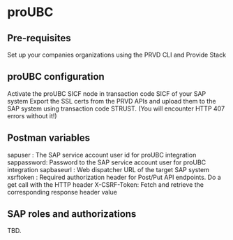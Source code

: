 # proUBC

## Pre-requisites
Set up your companies organizations using the PRVD CLI and Provide Stack

## proUBC configuration
Activate the proUBC SICF node in transaction code SICF of your SAP system
Export the SSL certs from the PRVD APIs and upload them to the SAP system using transaction code STRUST. (You will encounter HTTP 407 errors without it!)


## Postman variables
sapuser : The SAP service account user id for proUBC integration
sappassword: Password to the SAP service account user for proUBC integration
sapbaseurl : Web dispatcher URL of the target SAP system
xsrftoken : Required authorization header for Post/Put API endpoints. Do a get call with the HTTP header X-CSRF-Token: Fetch and retrieve the corresponding response header value

## SAP roles and authorizations
TBD.

